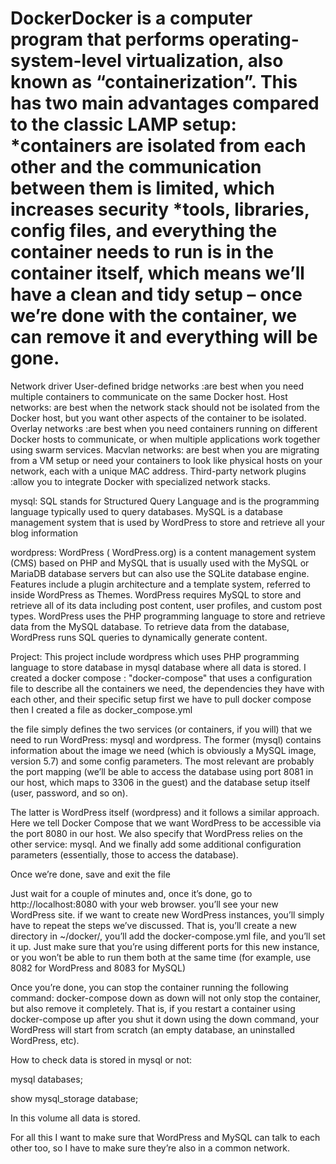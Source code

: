 # DockerDocker is a computer program that performs operating-system-level virtualization, also known as “containerization”. This has two main advantages compared to the classic LAMP setup: *containers are isolated from each other and the communication between them is limited, which increases security *tools, libraries, config files, and everything the container needs to run is in the container itself, which means we’ll have a clean and tidy setup – once we’re done with the container, we can remove it and everything will be gone.

Network driver User-defined bridge networks :are best when you need multiple containers to communicate on the same Docker host. Host networks: are best when the network stack should not be isolated from the Docker host, but you want other aspects of the container to be isolated. Overlay networks :are best when you need containers running on different Docker hosts to communicate, or when multiple applications work together using swarm services. Macvlan networks: are best when you are migrating from a VM setup or need your containers to look like physical hosts on your network, each with a unique MAC address. Third-party network plugins :allow you to integrate Docker with specialized network stacks.

mysql: SQL stands for Structured Query Language and is the programming language typically used to query databases. MySQL is a database management system that is used by WordPress to store and retrieve all your blog information

wordpress: WordPress ( WordPress.org) is a content management system (CMS) based on PHP and MySQL that is usually used with the MySQL or MariaDB database servers but can also use the SQLite database engine. Features include a plugin architecture and a template system, referred to inside WordPress as Themes. WordPress requires MySQL to store and retrieve all of its data including post content, user profiles, and custom post types. WordPress uses the PHP programming language to store and retrieve data from the MySQL database. To retrieve data from the database, WordPress runs SQL queries to dynamically generate content.

Project: This project include wordpress which uses PHP programming language to store database in mysql database where all data is stored. I created a docker compose : "docker-compose" that uses a configuration file to describe all the containers we need, the dependencies they have with each other, and their specific setup first we have to pull docker compose then I created a file as docker_compose.yml

the file simply defines the two services (or containers, if you will) that we need to run WordPress: mysql and wordpress. The former (mysql) contains information about the image we need (which is obviously a MySQL image, version 5.7) and some config parameters. The most relevant are probably the port mapping (we’ll be able to access the database using port 8081 in our host, which maps to 3306 in the guest) and the database setup itself (user, password, and so on).

The latter is WordPress itself (wordpress) and it follows a similar approach. Here we tell Docker Compose that we want WordPress to be accessible via the port 8080 in our host. We also specify that WordPress relies on the other service: mysql. And we finally add some additional configuration parameters (essentially, those to access the database).

Once we’re done, save and exit the file

Just wait for a couple of minutes and, once it’s done, go to http://localhost:8080 with your web browser. you’ll see your new WordPress site. if we want to create new WordPress instances, you’ll simply have to repeat the steps we’ve discussed. That is, you’ll create a new directory in ~/docker/, you’ll add the docker-compose.yml file, and you’ll set it up. Just make sure that you’re using different ports for this new instance, or you won’t be able to run them both at the same time (for example, use 8082 for WordPress and 8083 for MySQL)

Once you’re done, you can stop the container running the following command: docker-compose down as down will not only stop the container, but also remove it completely. That is, if you restart a container using docker-compose up after you shut it down using the down command, your WordPress will start from scratch (an empty database, an uninstalled WordPress, etc).

How to check data is stored in mysql or not:

mysql databases;

show mysql_storage database;

In this volume all data is stored.

For all this I want to make sure that WordPress and MySQL can talk to each other too, so I have to make sure they’re also in a common network.
